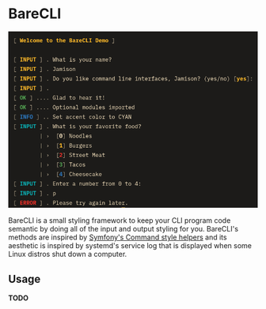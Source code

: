 # BareCLI

![A demo of BareCLI](screenshot.png "May your CLI code be semantic and your IO beautifully bare.")

BareCLI is a small styling framework to keep your CLI program code semantic
by doing all of the input and output styling for you. BareCLI's methods
are inspired by [Symfony's Command style helpers](https://symfony.com/doc/current/console/style.html)
and its aesthetic is inspired by systemd's service log that is displayed
when some Linux distros shut down a computer.

## Usage

**TODO**



